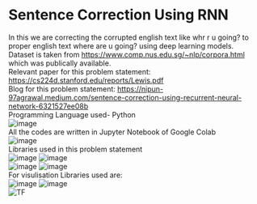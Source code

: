 # Sentence Correction Using RNN
In this we are correcting the corrupted english text like whr r u going? to proper english text where are u going? using deep learning models.<br>
Dataset is taken from https://www.comp.nus.edu.sg/~nlp/corpora.html which was publically available.<br>
Relevant paper for this problem statement: https://cs224d.stanford.edu/reports/Lewis.pdf <br>
Blog for this problem statement: https://nipun-97agrawal.medium.com/sentence-correction-using-recurrent-neural-network-6321527ee08b <br>
Programming Language used- Python<br> ![image](https://user-images.githubusercontent.com/40769717/110240060-1e848c80-7f70-11eb-90d7-f246219464df.png)<br>
All the codes are written in Jupyter Notebook of Google Colab<br> ![image](https://user-images.githubusercontent.com/40769717/110240100-4378ff80-7f70-11eb-877d-64003623fec7.png)<br>
Libraries used in this problem statement<br>
![image](https://user-images.githubusercontent.com/40769717/110240191-aff3fe80-7f70-11eb-9ebd-cdb4336a97e8.png)
![image](https://user-images.githubusercontent.com/40769717/110239968-addd7000-7f6f-11eb-8b99-6557304936cf.png)<br>
![image](https://user-images.githubusercontent.com/40769717/110239980-bb92f580-7f6f-11eb-831c-18af1e5bf51b.png)
![image](https://user-images.githubusercontent.com/40769717/110239988-c9487b00-7f6f-11eb-97bd-d300d2ffaad3.png)<br>
For visulisation Libraries used are:<br> ![image](https://user-images.githubusercontent.com/40769717/110240133-7cb16f80-7f70-11eb-86ab-4a187c7bdd04.png)
![image](https://user-images.githubusercontent.com/40769717/110240152-8c30b880-7f70-11eb-9131-fb9cab53d6c6.png)<br>
![TF](https://user-images.githubusercontent.com/40769717/114852807-c0fe1e00-9e00-11eb-982f-b56047e0225a.png)



